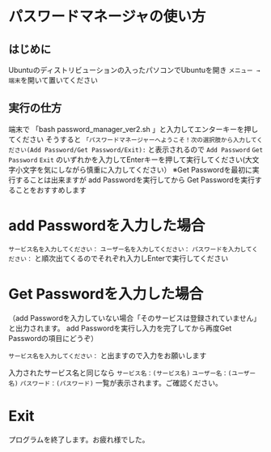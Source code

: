 # パスワードマネージャの使い方

## はじめに
Ubuntuのディストリビューションの入ったパソコンでUbuntuを開き
`メニュー → 端末`を開いて置いてください
## 実行の仕方
端末で
「bash password_manager_ver2.sh 」と入力してエンターキーを押してください
そうすると
`「パスワードマネージャーへようこそ！次の選択肢から入力してください(Add Password/Get Password/Exit):`
と表示されるので
`Add Password`
`Get Password`
`Exit`
のいずれかを入力してEnterキーを押して実行してください(大文字小文字を気にしながら慎重に入力してください）
※Get Passwordを最初に実行することは出来ますが add Passwordを実行してから Get Passwordを実行することをおすすめします


# add Passwordを入力した場合
`サービス名を入力してください：`
`ユーザー名を入力してください：`
`パスワードを入力してください：`
と順次出てくるのでそれぞれ入力しEnterで実行してください

# Get Passwordを入力した場合
（add Passwordを入力していない場合「そのサービスは登録されていません」と出力されます。
add Passwordを実行し入力を完了してから再度Get Passwordの項目にどうぞ）

`サービス名を入力してください：`
と出ますので入力をお願いします

入力されたサービス名と同じなら
`サービス名：(サービス名)`
`ユーザー名：(ユーザー名)`
`パスワード：(パスワード)`
一覧が表示されます。ご確認ください。

# Exit
プログラムを終了します。お疲れ様でした。
